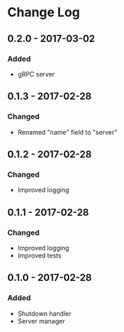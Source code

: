 # Change Log


## 0.2.0 - 2017-03-02

### Added

- gRPC server


## 0.1.3 - 2017-02-28

### Changed

- Renamed "name" field to "server"


## 0.1.2 - 2017-02-28

### Changed

- Improved logging


## 0.1.1 - 2017-02-28

### Changed

- Improved logging
- Improved tests


## 0.1.0 - 2017-02-28

### Added

- Shutdown handler
- Server manager
